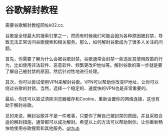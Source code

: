 # 谷歌解封教程

需要谷歌解封教程网址k02.cc.

谷歌是全球最大的搜索引擎之一，然而有时候我们可能会因为各种原因被封禁，导致无法正常访问谷歌搜索和相关服务。那么，如何解封谷歌成为了很多人关注的问题。

首先，你需要了解为什么会被谷歌封禁。谷歌通常会封禁一些违反其使用政策的行为，比如使用非法软件、恶意软件、频繁更改IP地址等。解封谷歌的第一步就是要了解自己被封禁的原因，然后针对性地进行处理。

其次，你可以尝试使用VPN来解封谷歌。VPN可以帮助你改变IP地址，让你可以绕过谷歌的封锁。当然，选择一个稳定的、速度快的VPN也是非常重要的。

最后，你还可以尝试清除浏览器缓存和Cookie，重新设置你的网络连接，这也有助于解封谷歌。

总的来说，解封谷歌并不是一件难事，只要你了解自己被封禁的原因，并且采取合适的解封措施，通常都可以成功解封。希望以上的方法可以帮助到你，让你重新畅快地使用谷歌搜索和其他服务。[github](https://github.com)